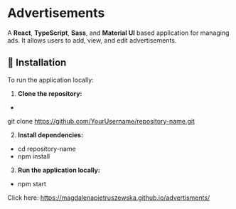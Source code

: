 
# Advertisements

A **React**, **TypeScript**, **Sass**, and **Material UI** based application for managing ads. It allows users to add, view, and edit advertisements.

## 🚀 Installation

To run the application locally:

1. **Clone the repository:**
  * ```bash
   git clone https://github.com/YourUsername/repository-name.git

2. **Install dependencies:**
  * cd repository-name
   * npm install
   
3. **Run the application locally:**
  * npm start


Click here: https://magdalenapietruszewska.github.io/advertisments/


   
